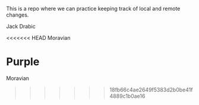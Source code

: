 This is a repo where we can practice keeping track of local and remote 
changes.

Jack Drabic

<<<<<<< HEAD
Moravian

Purple
=======

Moravian

>>>>>>> 18fb66c4ae2649f5383d2b0be41f4889c1b0ae16
